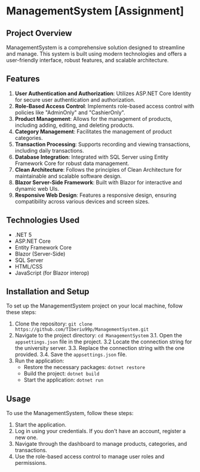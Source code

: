 # ManagementSystem [Assignment]

## Project Overview
ManagementSystem is a comprehensive solution designed to streamline and manage. This system is built using modern technologies and offers a user-friendly interface, robust features, and scalable architecture.

## Features
1. **User Authentication and Authorization**: Utilizes ASP.NET Core Identity for secure user authentication and authorization.
2. **Role-Based Access Control**: Implements role-based access control with policies like "AdminOnly" and "CashierOnly".
3. **Product Management**: Allows for the management of products, including adding, editing, and deleting products.
4. **Category Management**: Facilitates the management of product categories.
5. **Transaction Processing**: Supports recording and viewing transactions, including daily transactions.
6. **Database Integration**: Integrated with SQL Server using Entity Framework Core for robust data management.
7. **Clean Architecture**: Follows the principles of Clean Architecture for maintainable and scalable software design.
8. **Blazor Server-Side Framework**: Built with Blazor for interactive and dynamic web UIs.
9. **Responsive Web Design**: Features a responsive design, ensuring compatibility across various devices and screen sizes.

## Technologies Used
- .NET 5
- ASP.NET Core
- Entity Framework Core
- Blazor (Server-Side)
- SQL Server
- HTML/CSS
- JavaScript (for Blazor interop)


## Installation and Setup
To set up the ManagementSystem project on your local machine, follow these steps:
1. Clone the repository: `git clone https://github.com/TIberiu99p/ManagementSystem.git`
2. Navigate to the project directory: `cd ManagementSystem`
3.1. Open the `appsettings.json` file in the project.
3.2 Locate the connection string for the university server.
3.3. Replace the connection string with the one provided.
3.4. Save the `appsettings.json` file.
4. Run the application:
   - Restore the necessary packages: `dotnet restore`
   - Build the project: `dotnet build`
   - Start the application: `dotnet run`

## Usage
To use the ManagementSystem, follow these steps:
1. Start the application.
2. Log in using your credentials. If you don't have an account, register a new one.
3. Navigate through the dashboard to manage products, categories, and transactions.
4. Use the role-based access control to manage user roles and permissions.



